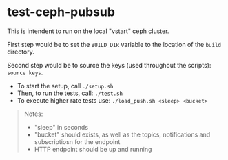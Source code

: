 # test-ceph-pubsub
This is intendent to run on the local "vstart" ceph cluster.

First step would be to set the ```BUILD_DIR``` variable to the location of the ```build``` directory.

Second step would be to source the keys (used throughout the scripts): ```source keys```.

- To start the setup, call ```./setup.sh```
- Then, to run the tests, call: ```./test.sh```
- To execute higher rate tests use: ```./load_push.sh <sleep> <bucket>```
> Notes:
> - "sleep" in seconds
> - "bucket" should exists, as well as the topics, notifications and subscriptiosn for the endpoint
> - HTTP endpoint should be up and running

